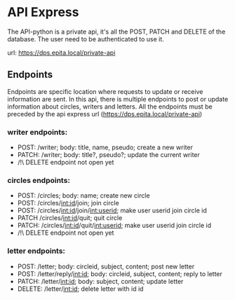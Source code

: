 # API Express

The API-python is a private api, it's all the POST, PATCH and DELETE of the database. The user need to be authenticated to use it.

url: https://dps.epita.local/private-api

## Endpoints
Endpoints are specific location where requests to update or receive information are sent.
In this api, there is multiple endpoints to post or update information about circles, writers and letters.
All the endpoints must be preceded by the api express url (https://dps.epita.local/private-api)

### writer endpoints:
 - POST: /writer; body: title, name, pseudo; create a new writer
 - PATCH: /writer; body: title?, pseudo?; update the current writer
 - /!\ DELETE endpoint not open yet

### circles endpoints:
 - POST: /circles; body: name; create new circle
 - POST: /circles/<int:id>/join; join circle
 - POST: /circles/<int:id>/join/<int:userid>; make user userid join circle id
 - PATCH /circles/<int:id>/quit; quit circle
 - PATCH: /circles/<int:id>/quit/<int:userid>; make user userid join circle id
 - /!\ DELETE endpoint not open yet


### letter endpoints:
 - POST: /letter; body: circleid, subject, content; post new letter
 - POST: /letter/reply/<int:id>; body: circleid, subject, content; reply to letter
 - PATCH: /letter/<int:id>; body: subject, content; update letter
 - DELETE: /letter/<int:id>; delete letter with id id